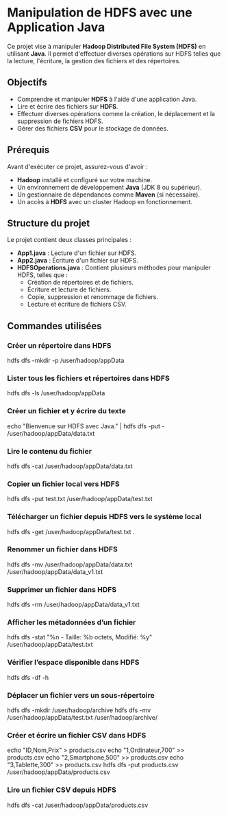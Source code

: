 # Manipulation de HDFS avec une Application Java

Ce projet vise à manipuler **Hadoop Distributed File System (HDFS)** en utilisant **Java**. Il permet d'effectuer diverses opérations sur HDFS telles que la lecture, l'écriture, la gestion des fichiers et des répertoires.

## Objectifs
- Comprendre et manipuler **HDFS** à l'aide d'une application Java.
- Lire et écrire des fichiers sur **HDFS**.
- Effectuer diverses opérations comme la création, le déplacement et la suppression de fichiers HDFS.
- Gérer des fichiers **CSV** pour le stockage de données.

## Prérequis
Avant d'exécuter ce projet, assurez-vous d'avoir :
- **Hadoop** installé et configuré sur votre machine.
- Un environnement de développement **Java** (JDK 8 ou supérieur).
- Un gestionnaire de dépendances comme **Maven** (si nécessaire).
- Un accès à **HDFS** avec un cluster Hadoop en fonctionnement.

## Structure du projet
Le projet contient deux classes principales :

- **App1.java** : Lecture d'un fichier sur HDFS.
- **App2.java** : Écriture d'un fichier sur HDFS.
- **HDFSOperations.java** : Contient plusieurs méthodes pour manipuler HDFS, telles que :
    - Création de répertoires et de fichiers.
    - Écriture et lecture de fichiers.
    - Copie, suppression et renommage de fichiers.
    - Lecture et écriture de fichiers CSV.

## Commandes utilisées
### Créer un répertoire dans HDFS
hdfs dfs -mkdir -p /user/hadoop/appData

### Lister tous les fichiers et répertoires dans HDFS
hdfs dfs -ls /user/hadoop/appData

### Créer un fichier et y écrire du texte
echo "Bienvenue sur HDFS avec Java." | hdfs dfs -put - /user/hadoop/appData/data.txt

### Lire le contenu du fichier
hdfs dfs -cat /user/hadoop/appData/data.txt

### Copier un fichier local vers HDFS
hdfs dfs -put test.txt /user/hadoop/appData/test.txt

### Télécharger un fichier depuis HDFS vers le système local
hdfs dfs -get /user/hadoop/appData/test.txt .

### Renommer un fichier dans HDFS
hdfs dfs -mv /user/hadoop/appData/data.txt /user/hadoop/appData/data_v1.txt

### Supprimer un fichier dans HDFS
hdfs dfs -rm /user/hadoop/appData/data_v1.txt

### Afficher les métadonnées d’un fichier
hdfs dfs -stat "%n - Taille: %b octets, Modifié: %y" /user/hadoop/appData/test.txt

### Vérifier l’espace disponible dans HDFS
hdfs dfs -df -h

### Déplacer un fichier vers un sous-répertoire
hdfs dfs -mkdir /user/hadoop/archive
hdfs dfs -mv /user/hadoop/appData/test.txt /user/hadoop/archive/

### Créer et écrire un fichier CSV dans HDFS
echo "ID,Nom,Prix" > products.csv
echo "1,Ordinateur,700" >> products.csv
echo "2,Smartphone,500" >> products.csv
echo "3,Tablette,300" >> products.csv
hdfs dfs -put products.csv /user/hadoop/appData/products.csv

### Lire un fichier CSV depuis HDFS
hdfs dfs -cat /user/hadoop/appData/products.csv

